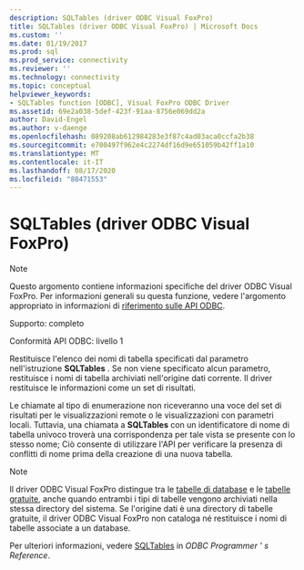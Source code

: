 ```yaml
---
description: SQLTables (driver ODBC Visual FoxPro)
title: SQLTables (driver ODBC Visual FoxPro) | Microsoft Docs
ms.custom: ''
ms.date: 01/19/2017
ms.prod: sql
ms.prod_service: connectivity
ms.reviewer: ''
ms.technology: connectivity
ms.topic: conceptual
helpviewer_keywords:
- SQLTables function [ODBC], Visual FoxPro ODBC Driver
ms.assetid: 69e2a038-5def-423f-91aa-8756e069dd2a
author: David-Engel
ms.author: v-daenge
ms.openlocfilehash: 089208ab612984283e3f87c4ad03aca0ccfa2b38
ms.sourcegitcommit: e700497f962e4c2274df16d9e651059b42ff1a10
ms.translationtype: MT
ms.contentlocale: it-IT
ms.lasthandoff: 08/17/2020
ms.locfileid: "88471553"
---
```

# <a name="sqltables-visual-foxpro-odbc-driver"></a>SQLTables (driver ODBC Visual FoxPro)
> [!NOTE]  
>  Questo argomento contiene informazioni specifiche del driver ODBC Visual FoxPro. Per informazioni generali su questa funzione, vedere l'argomento appropriato in informazioni di [riferimento sulle API ODBC](../../odbc/reference/syntax/odbc-api-reference.md).  
  
 Supporto: completo  
  
 Conformità API ODBC: livello 1  
  
 Restituisce l'elenco dei nomi di tabella specificati dal parametro nell'istruzione **SQLTables** . Se non viene specificato alcun parametro, restituisce i nomi di tabella archiviati nell'origine dati corrente. Il driver restituisce le informazioni come un set di risultati.  
  
 Le chiamate al tipo di enumerazione non riceveranno una voce del set di risultati per le visualizzazioni remote o le visualizzazioni con parametri locali. Tuttavia, una chiamata a **SQLTables** con un identificatore di nome di tabella univoco troverà una corrispondenza per tale vista se presente con lo stesso nome; Ciò consente di utilizzare l'API per verificare la presenza di conflitti di nome prima della creazione di una nuova tabella.  
  
> [!NOTE]  
>  Il driver ODBC Visual FoxPro distingue tra le [tabelle di database](../../odbc/microsoft/visual-foxpro-terminology.md) e le [tabelle gratuite](../../odbc/microsoft/visual-foxpro-terminology.md), anche quando entrambi i tipi di tabelle vengono archiviati nella stessa directory del sistema. Se l'origine dati è una directory di tabelle gratuite, il driver ODBC Visual FoxPro non cataloga né restituisce i nomi di tabelle associate a un database.  
  
 Per ulteriori informazioni, vedere [SQLTables](../../odbc/reference/syntax/sqltables-function.md) in *ODBC Programmer ' s Reference*.
